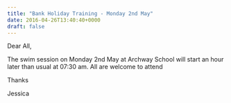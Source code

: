 ```yaml
---
title: "Bank Holiday Training - Monday 2nd May"
date: 2016-04-26T13:40:40+0000
draft: false
---
```

Dear All,

The swim session on Monday 2nd May at Archway School will start an hour later than usual at 07:30 am.
All are welcome to attend

Thanks

Jessica

